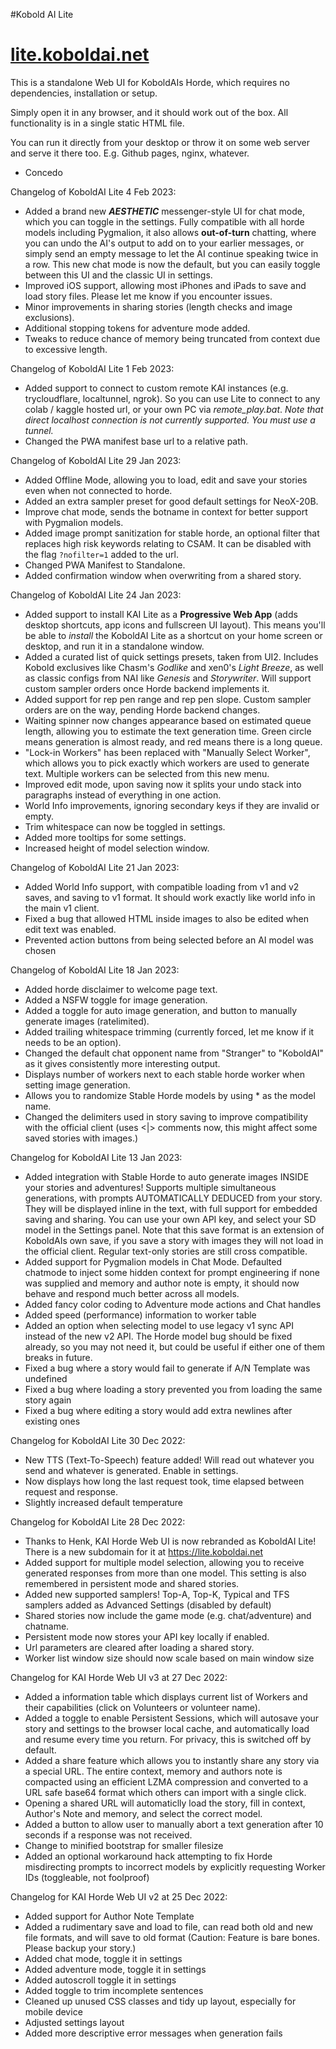#Kobold AI Lite
# [lite.koboldai.net](https://lite.koboldai.net)

This is a standalone Web UI for KoboldAIs Horde, which requires no dependencies, installation or setup.

Simply open it in any browser, and it should work out of the box. All functionality is in a single static HTML file.

You can run it directly from your desktop or throw it on some web server and serve it there too. E.g. Github pages, nginx, whatever.

- Concedo

Changelog of KoboldAI Lite 4 Feb 2023:
- Added a brand new ***AESTHETIC*** messenger-style UI for chat mode, which you can toggle in the settings. Fully compatible with all horde models including Pygmalion, it also allows **out-of-turn** chatting, where you can undo the AI's output to add on to your earlier messages, or simply send an empty message to let the AI continue speaking twice in a row. This new chat mode is now the default, but you can easily toggle between this UI and the classic UI in settings.
- Improved iOS support, allowing most iPhones and iPads to save and load story files. Please let me know if you encounter issues.
- Minor improvements in sharing stories (length checks and image exclusions).
- Additional stopping tokens for adventure mode added.
- Tweaks to reduce chance of memory being truncated from context due to excessive length.

Changelog of KoboldAI Lite 1 Feb 2023:
- Added support to connect to custom remote KAI instances (e.g. trycloudflare, localtunnel, ngrok). So you can use Lite to connect to any colab / kaggle hosted url, or your own PC via *remote_play.bat*. 
*Note that direct localhost connection is not currently supported. You must use a tunnel.*
- Changed the PWA manifest base url to a relative path.

Changelog of KoboldAI Lite 29 Jan 2023:
- Added Offline Mode, allowing you to load, edit and save your stories even when not connected to horde.
- Added an extra sampler preset for good default settings for NeoX-20B.
- Improve chat mode, sends the botname in context for better support with Pygmalion models.
- Added image prompt sanitization for stable horde, an optional filter that replaces high risk keywords relating to CSAM. It can be disabled with the flag `?nofilter=1` added to the url.
- Changed PWA Manifest to Standalone.
- Added confirmation window when overwriting from a shared story.

Changelog of KoboldAI Lite 24 Jan 2023:
- Added support to install KAI Lite as a **Progressive Web App** (adds desktop shortcuts, app icons and fullscreen UI layout). This means you'll be able to *install* the KoboldAI Lite as a shortcut on your home screen or desktop, and run it in a standalone window.
- Added a curated list of quick settings presets, taken from UI2. Includes Kobold exclusives like Chasm's *Godlike* and xen0's *Light Breeze*, as well as classic configs from NAI like *Genesis* and *Storywriter*. Will support custom sampler orders once Horde backend implements it.
- Added support for rep pen range and rep pen slope. Custom sampler orders are on the way, pending Horde backend changes.
- Waiting spinner now changes appearance based on estimated queue length, allowing you to estimate the text generation time. Green circle means generation is almost ready, and red means there is a long queue.
- "Lock-in Workers" has been replaced with "Manually Select Worker", which allows you to pick exactly which workers are used to generate text. Multiple workers can be selected from this new menu.
- Improved edit mode, upon saving now it splits your undo stack into paragraphs instead of everything in one action.
- World Info improvements, ignoring secondary keys if they are invalid or empty.
- Trim whitespace can now be toggled in settings.
- Added more tooltips for some settings.
- Increased height of model selection window.


Changelog of KoboldAI Lite 21 Jan 2023:
- Added World Info support, with compatible loading from v1 and v2 saves, and saving to v1 format. It should work exactly like world info in the main v1 client.
- Fixed a bug that allowed HTML inside images to also be edited when edit text was enabled.
- Prevented action buttons from being selected before an AI model was chosen

Changelog of KoboldAI Lite 18 Jan 2023:
- Added horde disclaimer to welcome page text.
- Added a NSFW toggle for image generation.
- Added a toggle for auto image generation, and button to manually generate images (ratelimited).
- Added trailing whitespace trimming (currently forced, let me know if it needs to be an option).
- Changed the default chat opponent name from "Stranger" to "KoboldAI" as it gives consistently more interesting output.
- Displays number of workers next to each stable horde worker when setting image generation.
- Allows you to randomize Stable Horde models by using * as the model name.
- Changed the delimiters used in story saving to improve compatibility with the official client (uses <|> comments now, this might affect some saved stories with images.)

Changelog for KoboldAI Lite 13 Jan 2023:
- Added integration with Stable Horde to auto generate images INSIDE your stories and adventures! Supports multiple simultaneous generations, with prompts AUTOMATICALLY DEDUCED from your story. They will be displayed inline in the text, with full support for embedded saving and sharing. You can use your own API key, and select your SD model in the Settings panel. Note that this save format is an extension of KoboldAIs own save, if you save a story with images they will not load in the official client. Regular text-only stories are still cross compatible.
- Added support for Pygmalion models in Chat Mode. Defaulted chatmode to inject some hidden context for prompt engineering if none was supplied and memory and author note is empty, it should now behave and respond much better across all models.
- Added fancy color coding to Adventure mode actions and Chat handles
- Added speed (performance) information to worker table
- Added an option when selecting model to use legacy v1 sync API instead of the new v2 API. The Horde model bug should be fixed already, so you may not need it, but could be useful if either one of them breaks in future.
- Fixed a bug where a story would fail to generate if A/N Template was undefined
- Fixed a bug where loading a story prevented you from loading the same story again
- Fixed a bug where editing a story would add extra newlines after existing ones

Changelog for KoboldAI Lite 30 Dec 2022:
- New TTS (Text-To-Speech) feature added! Will read out whatever you send and whatever is generated. Enable in settings.
- Now displays how long the last request took, time elapsed between request and response.
- Slightly increased default temperature

Changelog for KoboldAI Lite 28 Dec 2022:
- Thanks to Henk, KAI Horde Web UI is now rebranded as KoboldAI Lite! There is a new subdomain for it at https://lite.koboldai.net
- Added support for multiple model selection, allowing you to receive generated responses from more than one model. This setting is also remembered in persistent mode and shared stories.
- Added new supported samplers! Top-A, Top-K, Typical and TFS samplers added as Advanced Settings (disabled by default)
- Shared stories now include the game mode (e.g. chat/adventure) and chatname.
- Persistent mode now stores your API key locally if enabled. 
- Url parameters are cleared after loading a shared story. 
- Worker list window size should now scale based on main window size

Changelog for KAI Horde Web UI v3 at 27 Dec 2022:
- Added a information table which displays current list of Workers and their capabilities (click on Volunteers or volunteer name).
- Added a toggle to enable Persistent Sessions, which will autosave your story and settings to the browser local cache, and automatically load and resume every time you return. For privacy, this is switched off by default.
- Added a share feature which allows you to instantly share any story via a special URL. The entire context, memory and authors note is compacted using an efficient LZMA compression and converted to a URL safe base64 format which others can import with a single click.
- Opening a shared URL will automaticlly load the story, fill in context, Author's Note and memory, and select the correct model.
- Added a button to allow user to manually abort a text generation after 10 seconds if a response was not received.
- Change to minified bootstrap for smaller filesize
- Added an optional workaround hack attempting to fix Horde misdirecting prompts to incorrect models by explicitly requesting Worker IDs (toggleable, not foolproof)

Changelog for KAI Horde Web UI v2 at 25 Dec 2022:
- Added support for Author Note Template
- Added a rudimentary save and load to file, can read both old and new file formats, and will save to old format 
(Caution: Feature is bare bones. Please backup your story.)
- Added chat mode, toggle it in settings
- Added adventure mode, toggle it in settings
- Added autoscroll toggle it in settings
- Added toggle to trim incomplete sentences
- Cleaned up unused CSS classes and tidy up layout, especially for mobile device
- Adjusted settings layout
- Added more descriptive error messages when generation fails